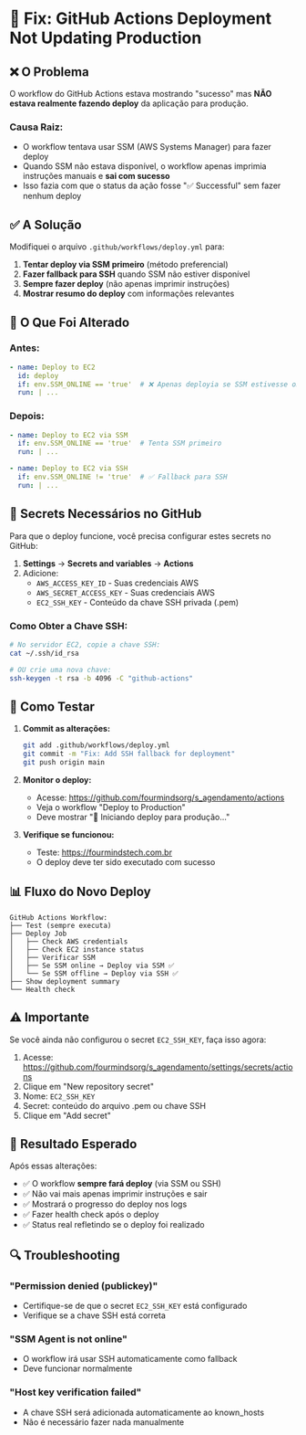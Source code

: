 # 🔧 Fix: GitHub Actions Deployment Not Updating Production

## ❌ O Problema

O workflow do GitHub Actions estava mostrando "sucesso" mas **NÃO estava realmente fazendo deploy** da aplicação para produção.

### Causa Raiz:
- O workflow tentava usar SSM (AWS Systems Manager) para fazer deploy
- Quando SSM não estava disponível, o workflow apenas imprimia instruções manuais e **sai com sucesso**
- Isso fazia com que o status da ação fosse "✅ Successful" sem fazer nenhum deploy

## ✅ A Solução

Modifiquei o arquivo `.github/workflows/deploy.yml` para:

1. **Tentar deploy via SSM primeiro** (método preferencial)
2. **Fazer fallback para SSH** quando SSM não estiver disponível
3. **Sempre fazer deploy** (não apenas imprimir instruções)
4. **Mostrar resumo do deploy** com informações relevantes

## 📝 O Que Foi Alterado

### Antes:
```yaml
- name: Deploy to EC2
  id: deploy
  if: env.SSM_ONLINE == 'true'  # ❌ Apenas deployia se SSM estivesse online
  run: | ...
```

### Depois:
```yaml
- name: Deploy to EC2 via SSM
  if: env.SSM_ONLINE == 'true'  # Tenta SSM primeiro
  run: | ...

- name: Deploy to EC2 via SSH
  if: env.SSM_ONLINE != 'true'  # ✅ Fallback para SSH
  run: | ...
```

## 🔑 Secrets Necessários no GitHub

Para que o deploy funcione, você precisa configurar estes secrets no GitHub:

1. **Settings** → **Secrets and variables** → **Actions**
2. Adicione:
   - `AWS_ACCESS_KEY_ID` - Suas credenciais AWS
   - `AWS_SECRET_ACCESS_KEY` - Suas credenciais AWS  
   - `EC2_SSH_KEY` - Conteúdo da chave SSH privada (.pem)

### Como Obter a Chave SSH:
```bash
# No servidor EC2, copie a chave SSH:
cat ~/.ssh/id_rsa

# OU crie uma nova chave:
ssh-keygen -t rsa -b 4096 -C "github-actions"
```

## 🚀 Como Testar

1. **Commit as alterações:**
   ```bash
   git add .github/workflows/deploy.yml
   git commit -m "Fix: Add SSH fallback for deployment"
   git push origin main
   ```

2. **Monitor o deploy:**
   - Acesse: https://github.com/fourmindsorg/s_agendamento/actions
   - Veja o workflow "Deploy to Production"
   - Deve mostrar "🚀 Iniciando deploy para produção..."

3. **Verifique se funcionou:**
   - Teste: https://fourmindstech.com.br
   - O deploy deve ter sido executado com sucesso

## 📊 Fluxo do Novo Deploy

```
GitHub Actions Workflow:
├── Test (sempre executa)
├── Deploy Job
│   ├── Check AWS credentials
│   ├── Check EC2 instance status
│   ├── Verificar SSM
│   ├── Se SSM online → Deploy via SSM ✅
│   └── Se SSM offline → Deploy via SSH ✅
├── Show deployment summary
└── Health check
```

## ⚠️ Importante

Se você ainda não configurou o secret `EC2_SSH_KEY`, faça isso agora:

1. Acesse: https://github.com/fourmindsorg/s_agendamento/settings/secrets/actions
2. Clique em "New repository secret"
3. Nome: `EC2_SSH_KEY`
4. Secret: conteúdo do arquivo .pem ou chave SSH
5. Clique em "Add secret"

## 🎯 Resultado Esperado

Após essas alterações:
- ✅ O workflow **sempre fará deploy** (via SSM ou SSH)
- ✅ Não vai mais apenas imprimir instruções e sair
- ✅ Mostrará o progresso do deploy nos logs
- ✅ Fazer health check após o deploy
- ✅ Status real refletindo se o deploy foi realizado

## 🔍 Troubleshooting

### "Permission denied (publickey)"
- Certifique-se de que o secret `EC2_SSH_KEY` está configurado
- Verifique se a chave SSH está correta

### "SSM Agent is not online"
- O workflow irá usar SSH automaticamente como fallback
- Deve funcionar normalmente

### "Host key verification failed"
- A chave SSH será adicionada automaticamente ao known_hosts
- Não é necessário fazer nada manualmente


